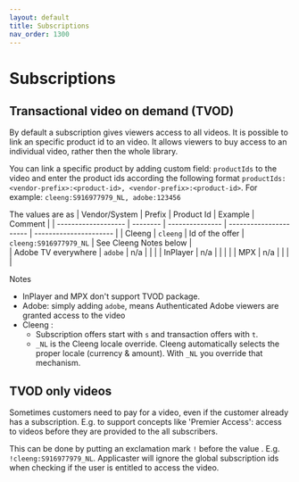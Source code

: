 ```yaml
---
layout: default
title: Subscriptions
nav_order: 1300
---
```


# Subscriptions

## Transactional video on demand (TVOD)
By default a subscription gives viewers access to all videos. It is possible to link an specific product id to an video. It allows viewers to buy access to an individual video, rather then the whole library. 

You can link a specific product by adding custom field: `productIds` to the video and enter the product ids according the following format `productIds: <vendor-prefix>:<product-id>, <vendor-prefix>:<product-id>`. For example: `cleeng:S916977979_NL, adobe:123456`

The values are as 
| Vendor/System       | Prefix   | Product Id      | Example                | Comment                |
| ------------------- | -------- | --------------- | ---------------------- | ---------------------- |
| Cleeng              | `cleeng` | Id of the offer | `cleeng:S916977979_NL` | See Cleeng Notes below |  
| Adobe TV everywhere | `adobe`  | n/a             |                        |                        |
| InPlayer            | n/a      |                 |                        |                        |
| MPX                 | n/a      |                 |                        |                        |

Notes
- InPlayer and MPX don't support TVOD package. 
- Adobe: simply adding `adobe`, means Authenticated Adobe viewers are granted access to the video
- Cleeng :
   -  Subscription offers start with `s` and transaction offers with `t`.
   - `_NL` is the Cleeng locale override. Cleeng automatically selects the proper locale (currency & amount). With `_NL`  you override that mechanism.

## TVOD only videos
Sometimes customers need to pay for a video, even if the customer already has a subscription. E.g. to support concepts like 'Premier Access': access to videos before they are provided to the all subscribers.

This can be done by putting an exclamation mark `!` before the value . E.g. `!cleeng:S916977979_NL`. Applicaster will ignore the global subscription ids when checking if the user is entitled to access the video. 

